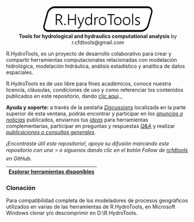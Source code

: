 <div align="center">
  <br>
  <img alt="R.HydroTools" src="https://github.com/rcfdtools/R.HydroTools/blob/main/.Icons/R.HydroTools.svg" width="300px">
  <br><b>Tools for hydrological and hydraulics computational analysis</b> by r.cfdtools@gmail.com
  <br>
</div>

R.HydroTools, es un proyecto de desarrollo colaborativo para crear y compartir herramientas computacionales relacionadas con modelación hidrológica, modelación hidráulica, análisis estadístico y analítica de datos espaciales.

R.HydroTools es de uso libre para fines académicos, conoce nuestra licencia, cláusulas, condiciones de uso y como referenciar los contenidos publicados en este repositorio, dando [clic aquí](https://github.com/rcfdtools/R.HydroTools/wiki/License)._

**Ayuda y soporte:** a través de la pestaña _[Discussions](https://github.com/rcfdtools/R.HydroTools/discussions)_ localizada en la parte superior de esta ventana, podrás encontrar y participar en los [_anuncios o noticias_](https://github.com/rcfdtools/R.HydroTools/discussions/categories/announcements) publicados, enviarnos tus [_ideas_](https://github.com/rcfdtools/R.HydroTools/discussions/categories/ideas) para herramientas complementarias, participar en preguntas y respuestas [_Q&A_](https://github.com/rcfdtools/R.HydroTools/discussions/categories/q-a) y realizar [_publicaciones o consultas generales_](https://github.com/rcfdtools/R.HydroTools/discussions/categories/general).

_¡Encontraste útil este repositorio!, apoya su difusión marcando este repositorio con una ⭐ o síguenos dando clic en el botón Follow de [rcfdtools](https://github.com/rcfdtools) en GitHub._

| [Explorar herramientas disponibles](https://github.com/rcfdtools/R.HydroTools/wiki) |
|-------------------------------------------------------------------------------|


### Clonación

Para compatibilidad completa de los modeladores de procesos geográficos utilizados en varias de las herramientas de R.HydroTools, en Microsoft Windows clonar y/o descomprimir en D:\R.HydroTools\. 

